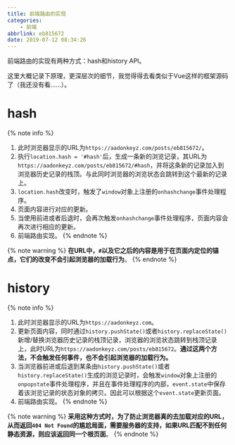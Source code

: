 ```yaml
---
title: 前端路由的实现
categories:
    - 前端
abbrlink: eb815672
date: 2019-07-12 08:34:26
---
```


前端路由的实现有两种方式：hash和history API。

这里大概记录下原理，更深层次的细节，我觉得得去看类似于Vue这样的框架源码了（我还没有看......）。

# hash

{% note info %}
1. 此时浏览器显示的URL为`https://aadonkeyz.com/posts/eb815672/`。
2. 执行`location.hash = '#hash'`后，生成一条新的浏览记录，其URL为`https://aadonkeyz.com/posts/eb815672/#hash`，并将这条新的记录加入到浏览器历史记录的栈顶。与此同时浏览器的浏览状态会跳转到这个最新的记录上。
3. `location.hash`改变时，触发了`window`对象上注册的`onhashchange`事件处理程序。
4. 页面内容进行对应的更新。
5. 当使用前进或者后退时，会再次触发`onhashchange`事件处理程序，页面内容会再次进行相应的更新。
6. 前端路由实现。
{% endnote %}

{% note warning %}
**在URL中，`#`以及它之后的内容是用于在页面内定位的锚点，它们的改变不会引起浏览器的加载行为**。
{% endnote %}

# history

{% note info %}
1. 此时浏览器显示的URL为`https://aadonkeyz.com`。
2. 更新页面内容，同时通过`history.pushState()`或者`history.replaceState()`新增/替换浏览器历史记录的栈顶记录，浏览器的浏览状态跳转到栈顶记录上，此时URL为`https://aadonkeyz.com/posts/eb815672`。**通过这两个方法，不会触发任何事件，也不会引起浏览器的加载行为。**
3. 当浏览器前进或后退到某条由`history.pushState()`或者`history.replaceState()`生成的浏览记录时，会触发`window`对象上注册的`onpopstate`事件处理程序，并且在事件处理程序的内部，`event.state`中保存着该浏览记录的状态对象的拷贝。因此可以根据这个`event.state`更新页面。
4. 前端路由实现。
{% endnote %}

{% note warning %}
**采用这种方式时，为了防止浏览器真的去加载对应的URL，从而返回`404 Not Found`的尴尬局面，需要服务器的支持，如果URL匹配不到任何静态资源，则应该返回同一个根页面**。
{% endnote %}
